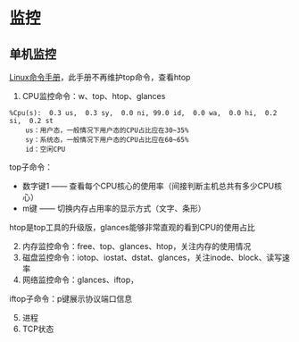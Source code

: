 # 监控

## 单机监控

[Linux命令手册](http://lnmp.ailinux.net/)，此手册不再维护top命令，查看htop

1. CPU监控命令：w、top、htop、glances

```shell
%Cpu(s):  0.3 us,  0.3 sy,  0.0 ni, 99.0 id,  0.0 wa,  0.0 hi,  0.2 si,  0.2 st
    us：用户态，一般情况下用户态的CPU占比应在30~35%
    sy：系统态，一般情况下用户态的CPU占比应在60~65%
    id：空闲CPU
```

top子命令：

- 数字键1 —— 查看每个CPU核心的使用率（间接判断主机总共有多少CPU核心）
- m键 —— 切换内存占用率的显示方式（文字、条形）

htop是top工具的升级版，glances能够非常直观的看到CPU的使用占比

2. 内存监控命令：free、top、glances、htop，关注内存的使用情况
3. 磁盘监控命令：iotop、iostat、dstat、glances，关注inode、block、读写速率
4. 网络监控命令：glances、iftop，

iftop子命令：p键展示协议端口信息

5. 进程
6. TCP状态
